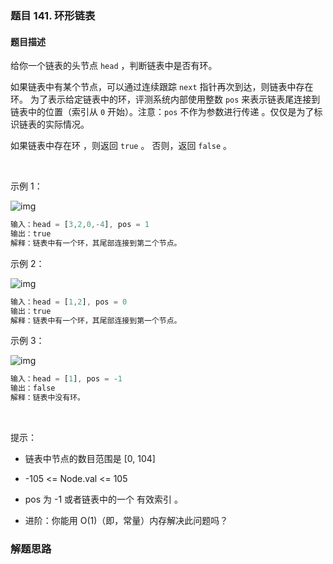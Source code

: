 ### 题目 141. 环形链表
#### 题目描述
给你一个链表的头节点 `head` ，判断链表中是否有环。

如果链表中有某个节点，可以通过连续跟踪 `next` 指针再次到达，则链表中存在环。 为了表示给定链表中的环，评测系统内部使用整数 `pos` 来表示链表尾连接到链表中的位置（索引从 `0` 开始）。注意：`pos` 不作为参数进行传递 。仅仅是为了标识链表的实际情况。

如果链表中存在环 ，则返回 `true` 。 否则，返回 `false` 。

 

示例 1：

![img](141-1.png)

```js
输入：head = [3,2,0,-4], pos = 1
输出：true
解释：链表中有一个环，其尾部连接到第二个节点。
```
示例 2：

![img](141-2.png)


```js
输入：head = [1,2], pos = 0
输出：true
解释：链表中有一个环，其尾部连接到第一个节点。
```
示例 3：

![img](141-3.png)


```js
输入：head = [1], pos = -1
输出：false
解释：链表中没有环。
```
 

提示：

- 链表中节点的数目范围是 [0, 104]
- -105 <= Node.val <= 105
- pos 为 -1 或者链表中的一个 有效索引 。
 

- 进阶：你能用 O(1)（即，常量）内存解决此问题吗？

### 解题思路
  